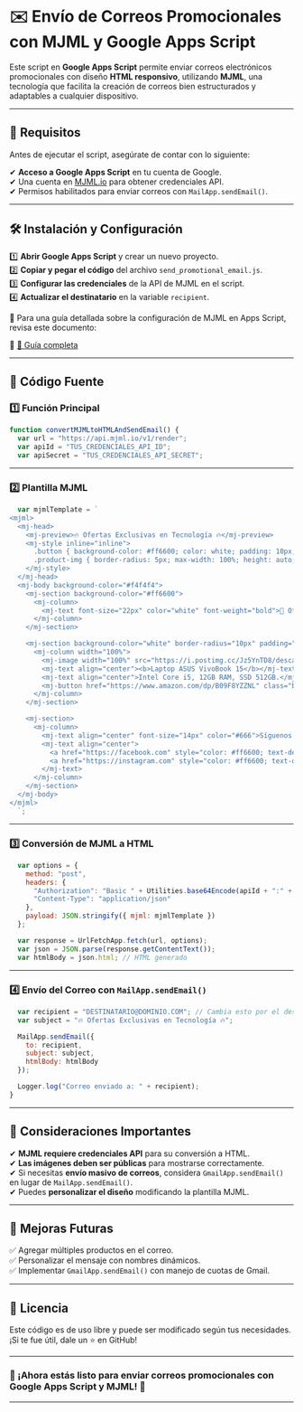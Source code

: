 # ✉️ Envío de Correos Promocionales con MJML y Google Apps Script  

Este script en **Google Apps Script** permite enviar correos electrónicos promocionales con diseño **HTML responsivo**, utilizando **MJML**, una tecnología que facilita la creación de correos bien estructurados y adaptables a cualquier dispositivo.  

---

## 📌 Requisitos  

Antes de ejecutar el script, asegúrate de contar con lo siguiente:  

✔ **Acceso a Google Apps Script** en tu cuenta de Google.  
✔ Una cuenta en [MJML.io](https://mjml.io/) para obtener credenciales API.  
✔ Permisos habilitados para enviar correos con `MailApp.sendEmail()`.  

---

## 🛠 Instalación y Configuración  

1️⃣ **Abrir Google Apps Script** y crear un nuevo proyecto.  
2️⃣ **Copiar y pegar el código** del archivo `send_promotional_email.js`.  
3️⃣ **Configurar las credenciales** de la API de MJML en el script.  
4️⃣ **Actualizar el destinatario** en la variable `recipient`.  

📌 Para una guía detallada sobre la configuración de MJML en Apps Script, revisa este documento:  

🔗 [🚀 Guía completa](https://docs.google.com/document/d/1L1sOxNP84wEl-3QUprpJ7-gavoQ6kQ9tsK7DpzfoyNE/edit?tab=t.0)  

---

## 📝 Código Fuente  

### 1️⃣ **Función Principal**  

```javascript
function convertMJMLtoHTMLAndSendEmail() {
  var url = "https://api.mjml.io/v1/render";
  var apiId = "TUS_CREDENCIALES_API_ID"; 
  var apiSecret = "TUS_CREDENCIALES_API_SECRET";
```

---

### 2️⃣ **Plantilla MJML**  

```javascript
  var mjmlTemplate = `
<mjml>
  <mj-head>
    <mj-preview>🔥 Ofertas Exclusivas en Tecnología 🔥</mj-preview>
    <mj-style inline="inline">
      .button { background-color: #ff6600; color: white; padding: 10px; text-align: center; text-decoration: none; border-radius: 5px; font-weight: bold; display: block; margin: 10px auto; width: 80%; }
      .product-img { border-radius: 5px; max-width: 100%; height: auto; }
    </mj-style>
  </mj-head>
  <mj-body background-color="#f4f4f4">
    <mj-section background-color="#ff6600">
      <mj-column>
        <mj-text font-size="22px" color="white" font-weight="bold">📢 Ofertas Exclusivas en Tecnología 📢</mj-text>
      </mj-column>
    </mj-section>

    <mj-section background-color="white" border-radius="10px" padding="20px">
      <mj-column width="100%">
        <mj-image width="100%" src="https://i.postimg.cc/Jz5YnTD8/descarga.jpg" class="product-img"></mj-image>
        <mj-text align="center"><b>Laptop ASUS VivoBook 15</b></mj-text>
        <mj-text align="center">Intel Core i5, 12GB RAM, SSD 512GB.</mj-text>
        <mj-button href="https://www.amazon.com/dp/B09F8YZZNL" class="button">Ver más</mj-button>
      </mj-column>
    </mj-section>

    <mj-section>
      <mj-column>
        <mj-text align="center" font-size="14px" color="#666">Síguenos en redes sociales:</mj-text>
        <mj-text align="center">
          <a href="https://facebook.com" style="color: #ff6600; text-decoration: none; font-weight: bold;">Facebook</a> |
          <a href="https://instagram.com" style="color: #ff6600; text-decoration: none; font-weight: bold;">Instagram</a>
        </mj-text>
      </mj-column>
    </mj-section>
  </mj-body>
</mjml>
  `;
```

---

### 3️⃣ **Conversión de MJML a HTML**  

```javascript
  var options = {
    method: "post",
    headers: {
      "Authorization": "Basic " + Utilities.base64Encode(apiId + ":" + apiSecret),
      "Content-Type": "application/json"
    },
    payload: JSON.stringify({ mjml: mjmlTemplate })
  };

  var response = UrlFetchApp.fetch(url, options);
  var json = JSON.parse(response.getContentText());
  var htmlBody = json.html; // HTML generado
```

---

### 4️⃣ **Envío del Correo con `MailApp.sendEmail()`**  

```javascript
  var recipient = "DESTINATARIO@DOMINIO.COM"; // Cambia esto por el destinatario real
  var subject = "🔥 Ofertas Exclusivas en Tecnología 🔥";

  MailApp.sendEmail({
    to: recipient,
    subject: subject,
    htmlBody: htmlBody
  });

  Logger.log("Correo enviado a: " + recipient);
}
```

---

## 🎯 Consideraciones Importantes  

✔ **MJML requiere credenciales API** para su conversión a HTML.  
✔ **Las imágenes deben ser públicas** para mostrarse correctamente.  
✔ Si necesitas **envío masivo de correos**, considera `GmailApp.sendEmail()` en lugar de `MailApp.sendEmail()`.  
✔ Puedes **personalizar el diseño** modificando la plantilla MJML.  

---

## 🚀 Mejoras Futuras  

✅ Agregar múltiples productos en el correo.  
✅ Personalizar el mensaje con nombres dinámicos.  
✅ Implementar `GmailApp.sendEmail()` con manejo de cuotas de Gmail.  

---

## 📢 Licencia  

Este código es de uso libre y puede ser modificado según tus necesidades. ¡Si te fue útil, dale un ⭐ en GitHub!  

---

### 🚀 ¡Ahora estás listo para enviar correos promocionales con Google Apps Script y MJML! 🎉  

---

